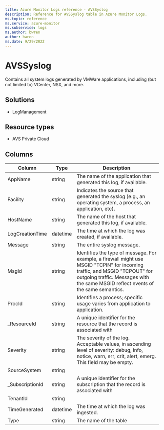 ```yaml
---
title: Azure Monitor Logs reference - AVSSyslog
description: Reference for AVSSyslog table in Azure Monitor Logs.
ms.topic: reference
ms.service: azure-monitor
ms.subservice: logs
ms.author: bwren
author: bwren
ms.date: 9/29/2022
---
```


# AVSSyslog

 Contains all system logs generated by VMWare applications, including (but not limited to) VCenter, NSX, and more.

## Solutions

- LogManagement
## Resource types

- AVS Private Cloud




## Columns

| Column | Type | Description |
| --- | --- | --- |
| AppName | string | The name of the application that generated this log, if available. |
| Facility | string | Indicates the source that generated the syslog (e.g., an operating system, a process, an application, etc). |
| HostName | string | The name of the host that generated this log, if available. |
| LogCreationTime | datetime | The time at which the log was created, if available. |
| Message | string | The entire syslog message. |
| MsgId | string | Identifies the type of message. For example, a firewall might use MSGID "TCPIN" for incoming traffic, and MSGID "TCPOUT" for outgoing traffic. Messages with the same MSGID reflect events of the same semantics. |
| ProcId | string | Identifies a process; specific usage varies from application to application. |
| _ResourceId | string | A unique identifier for the resource that the record is associated with |
| Severity | string | The severity of the log. Acceptable values, in ascending level of severity: debug, info, notice, warn, err, crit, alert, emerg. This field may be empty. |
| SourceSystem | string |  |
| _SubscriptionId | string | A unique identifier for the subscription that the record is associated with |
| TenantId | string |  |
| TimeGenerated | datetime | The time at which the log was ingested. |
| Type | string | The name of the table |
